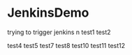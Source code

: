 # JenkinsDemo
trying to trigger jenkins
n
test1
test2

test4
test5
test7
test8
test10
test11
test12
